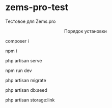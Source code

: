 # zems-pro-test
Тестовое для Zems.pro
<p align="center">
Порядок установки 
</p>
<p align="left">
composer i  
</p>
<p align="left">
npm i  
</p>
<p align="left">
php artisan serve
<p align="left">
npm run dev
<p align="left">
php artisan migrate 
</p>
<p align="left">
php artisan db:seed
</p>
<p align="left">
php artisan storage:link
</p>




